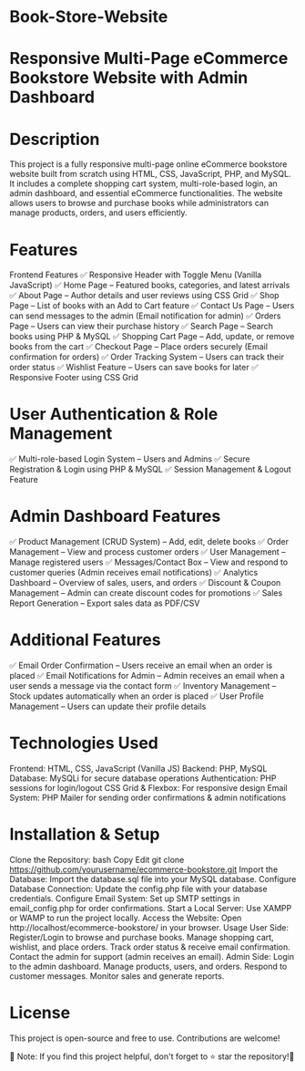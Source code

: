 # Book-Store-Website
# Responsive Multi-Page eCommerce Bookstore Website with Admin Dashboard
# Description
This project is a fully responsive multi-page online eCommerce bookstore website built from scratch using HTML, CSS, JavaScript, PHP, and MySQL. It includes a complete shopping cart system, multi-role-based login, an admin dashboard, and essential eCommerce functionalities. The website allows users to browse and purchase books while administrators can manage products, orders, and users efficiently.

# Features
Frontend Features
✅ Responsive Header with Toggle Menu (Vanilla JavaScript)
✅ Home Page – Featured books, categories, and latest arrivals
✅ About Page – Author details and user reviews using CSS Grid
✅ Shop Page – List of books with an Add to Cart feature
✅ Contact Us Page – Users can send messages to the admin (Email notification for admin)
✅ Orders Page – Users can view their purchase history
✅ Search Page – Search books using PHP & MySQL
✅ Shopping Cart Page – Add, update, or remove books from the cart
✅ Checkout Page – Place orders securely (Email confirmation for orders)
✅ Order Tracking System – Users can track their order status
✅ Wishlist Feature – Users can save books for later
✅ Responsive Footer using CSS Grid

# User Authentication & Role Management
✅ Multi-role-based Login System – Users and Admins
✅ Secure Registration & Login using PHP & MySQL
✅ Session Management & Logout Feature

# Admin Dashboard Features
✅ Product Management (CRUD System) – Add, edit, delete books
✅ Order Management – View and process customer orders
✅ User Management – Manage registered users
✅ Messages/Contact Box – View and respond to customer queries (Admin receives email notifications)
✅ Analytics Dashboard – Overview of sales, users, and orders
✅ Discount & Coupon Management – Admin can create discount codes for promotions
✅ Sales Report Generation – Export sales data as PDF/CSV

# Additional Features
✅ Email Order Confirmation – Users receive an email when an order is placed
✅ Email Notifications for Admin – Admin receives an email when a user sends a message via the contact form
✅ Inventory Management – Stock updates automatically when an order is placed
✅ User Profile Management – Users can update their profile details

# Technologies Used
Frontend: HTML, CSS, JavaScript (Vanilla JS)
Backend: PHP, MySQL
Database: MySQLi for secure database operations
Authentication: PHP sessions for login/logout
CSS Grid & Flexbox: For responsive design
Email System: PHP Mailer for sending order confirmations & admin notifications

# Installation & Setup
Clone the Repository:
bash
Copy
Edit
git clone https://github.com/yourusername/ecommerce-bookstore.git
Import the Database:
Import the database.sql file into your MySQL database.
Configure Database Connection:
Update the config.php file with your database credentials.
Configure Email System:
Set up SMTP settings in email_config.php for order confirmations.
Start a Local Server:
Use XAMPP or WAMP to run the project locally.
Access the Website:
Open http://localhost/ecommerce-bookstore/ in your browser.
Usage
User Side:
Register/Login to browse and purchase books.
Manage shopping cart, wishlist, and place orders.
Track order status & receive email confirmation.
Contact the admin for support (admin receives an email).
Admin Side:
Login to the admin dashboard.
Manage products, users, and orders.
Respond to customer messages.
Monitor sales and generate reports.

# License
This project is open-source and free to use. Contributions are welcome!

📌 Note: If you find this project helpful, don't forget to ⭐ star the repository!🚀
